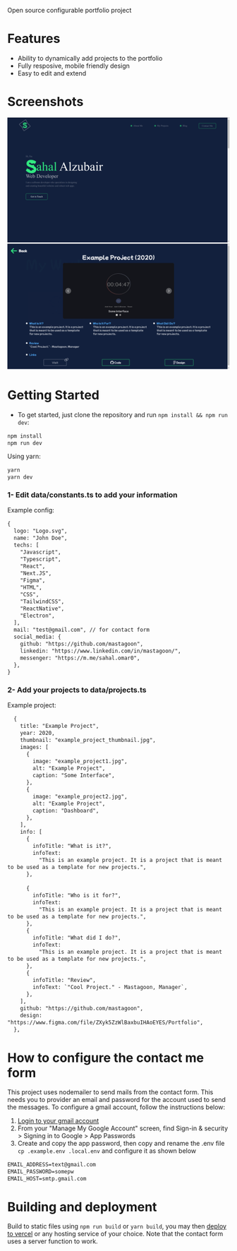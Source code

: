 Open source configurable portfolio project

# Features
- Ability to dynamically add projects	to the portfolio
- Fully resposive, mobile friendly design
- Easy to edit and extend

# Screenshots
![Alt text](/screenshots/sc1.png?raw=true "Hero Section")
<br>
![Alt text](/screenshots/sc2.png?raw=true "Example Project Showcase")

# Getting Started
- To get started, just clone the repository and run `npm install && npm run dev`:
```
npm install
npm run dev
```
Using yarn:
```
yarn
yarn dev
```

### 1- Edit data/constants.ts to add your information
Example config:
```
{
  logo: "Logo.svg",
  name: "John Doe",
  techs: [
    "Javascript",
    "Typescript",
    "React",
    "Next.JS",
    "Figma",
    "HTML",
    "CSS",
    "TailwindCSS",
    "ReactNative",
    "Electron",
  ],
  mail: "test@gmail.com", // for contact form
  social_media: {
    github: "https://github.com/mastagoon",
    linkedin: "https://www.linkedin.com/in/mastagoon/",
    messenger: "https://m.me/sahal.omar0",
  },
}
```

### 2- Add your projects to data/projects.ts
Example project:
```
  {
    title: "Example Project",
    year: 2020,
    thumbnail: "example_project_thumbnail.jpg",
    images: [
      {
        image: "example_project1.jpg",
        alt: "Example Project",
        caption: "Some Interface",
      },
      {
        image: "example_project2.jpg",
        alt: "Example Project",
        caption: "Dashboard",
      },
    ],
    info: [
      {
        infoTitle: "What is it?",
        infoText:
          "This is an example project. It is a project that is meant to be used as a template for new projects.",
      },

      {
        infoTitle: "Who is it for?",
        infoText:
          "This is an example project. It is a project that is meant to be used as a template for new projects.",
      },
      {
        infoTitle: "What did I do?",
        infoText:
          "This is an example project. It is a project that is meant to be used as a template for new projects.",
      },
      {
        infoTitle: "Review",
        infoText: `"Cool Project." - Mastagoon, Manager`,
      },
    ],
    github: "https://github.com/mastagoon",
    design: "https://www.figma.com/file/ZXyk5ZzWlBaxbuIHAoEYES/Portfolio",
  },
```

# How to configure the contact me form
This project uses nodemailer to send mails from the contact form. 
This needs you to provider an email and password for the account used to send the messages.
To configure a gmail account, follow the instructions below:
1. [Login to your gmail account](https://gmail.com)
2. From your "Manage My Google Account" screen, find Sign-in & security > Signing in to Google > App Passwords
3. Create and copy the app password, then copy and rename the .env file `cp .example.env .local.env` and configure it as shown below
```
EMAIL_ADDRESS=text@gmail.com
EMAIL_PASSWORD=somepw
EMAIL_HOST=smtp.gmail.com
```

# Building and deployment
Build to static files using `npm run build` or `yarn build`, you may then [deploy to vercel](https://nextjs.org/docs/deployment) or any hosting service of your choice. Note that the contact form uses a server function to work.
